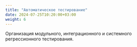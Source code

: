 ```yaml
---
title: "Автоматическое тестирование"
date: 2024-07-25T10:20:00+03:00
weight: 6
---
```


Организация модульного, интеграционного и системного регрессионного тестирования.

